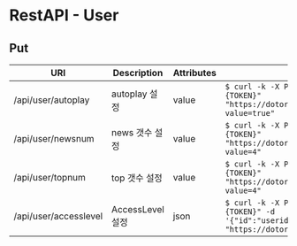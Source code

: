 # RestAPI - User

## Put

| URI | Description | Attributes | Curl Example |
| --- | --- | --- | --- |
| /api/user/autoplay | autoplay 설정 | value | `$ curl -k -X PUT -H "Authorization: Basic {TOKEN}" "https://dotori.lazypic.com/api/user/autoplay?value=true"` |
| /api/user/newsnum | news 갯수 설정 | value | `$ curl -k -X PUT -H "Authorization: Basic {TOKEN}" "https://dotori.lazypic.com/api/user/newsnum?value=4"` |
| /api/user/topnum | top 갯수 설정 | value | `$ curl -k -X PUT -H "Authorization: Basic {TOKEN}" "https://dotori.lazypic.com/api/user/topnum?value=4"` |
| /api/user/accesslevel | AccessLevel 설정 | json | `$ curl -k -X POST -H "Authorization: Basic {TOKEN}" -d '{"id":"userid","accesslevel":"admin"}' "https://dotori.lazypic.com/api/user/accesslevel"` |
